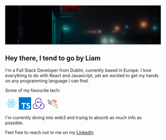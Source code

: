 
<p align="center">
  <img src="Liam Morris.gif" /> 
<h2> Hey there, I tend to go by Liam </h2> 
</p>

I'm a Full Stack Developer from Dublin, currently based in Europe. I love everything to do with React and Javascript, yet am excited to get my hands on any programming language I can find.

Some of my favourite tech:

<p>
<img src="https://raw.githubusercontent.com/github/explore/80688e429a7d4ef2fca1e82350fe8e3517d3494d/topics/react/react.png" width="40px"/>
<img src="https://raw.githubusercontent.com/github/explore/80688e429a7d4ef2fca1e82350fe8e3517d3494d/topics/typescript/typescript.png" width="40px" />
<img src="https://raw.githubusercontent.com/github/explore/80688e429a7d4ef2fca1e82350fe8e3517d3494d/topics/redux/redux.png" width="40px" />
<img src="https://raw.githubusercontent.com/ChainSafe/web3.js/1.x/assets/logo/web3js.jpg" width="47px" />
</p>


I'm currently diving into web3 and trying to absorb as much info as possible.


Feel free to reach out to me on my [LinkedIn](https://www.linkedin.com/in/liam--morris/)
